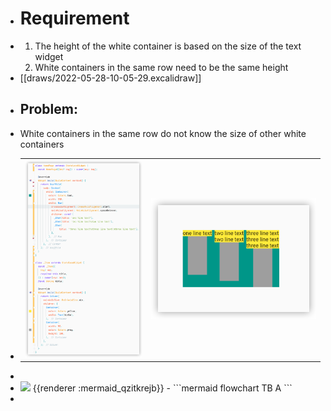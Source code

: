 - # Requirement
- 1. The height of the white container is based on the size of the text widget
  2. White containers in the same row need to be the same height
- [[draws/2022-05-28-10-05-29.excalidraw]]
- ## Problem:
- White containers in the same row do not know the size of other white containers
- |||
  |--|--|
  | ![image.png](../assets/image_1653795799275_0.png) | ![image.png](../assets/image_1653795812985_0.png) |
-
- <img src="https://mermaid.ink/img/ICBmbG93Y2hhcnQgVEIKICAgIEEgJiBCLS0-IEMgJiBECg" />
  {{renderer :mermaid_qzitkrejb}}
	- ```mermaid 
	  flowchart TB
	      A
	  ```
-